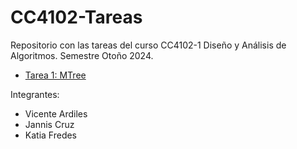 # CC4102-Tareas

Repositorio con las tareas del curso CC4102-1 Diseño y Análisis de Algoritmos. Semestre Otoño 2024.

- [Tarea 1: MTree](https://github.com/Ephyy/CC4102-Tareas/tree/main/Tarea1) 

Integrantes:
- Vicente Ardiles
- Jannis Cruz
- Katia Fredes
